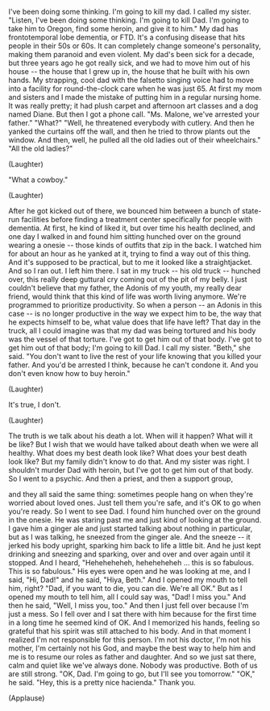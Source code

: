 
I&#39;ve been doing some thinking.
I&#39;m going to kill my dad.
I called my sister.
&quot;Listen,
I&#39;ve been doing some thinking.
I&#39;m going to kill Dad.
I&#39;m going to take him to Oregon,
find some heroin,
and give it to him.&quot;
My dad has frontotemporal lobe dementia,
or FTD.
It&#39;s a confusing disease
that hits people in their 50s or 60s.
It can completely change
someone&#39;s personality,
making them paranoid and even violent.
My dad&#39;s been sick for a decade,
but three years ago he got really sick,
and we had to move him out of his house --
the house that I grew up in,
the house that he built
with his own hands.
My strapping, cool dad
with the falsetto singing voice
had to move into a facility
for round-the-clock care
when he was just 65.
At first my mom and sisters
and I made the mistake
of putting him in a regular nursing home.
It was really pretty;
it had plush carpet
and afternoon art classes
and a dog named Diane.
But then I got a phone call.
&quot;Ms. Malone, we&#39;ve arrested your father.&quot;
&quot;What?&quot;
&quot;Well, he threatened
everybody with cutlery.
And then he yanked
the curtains off the wall,
and then he tried
to throw plants out the window.
And then, well, he pulled all
the old ladies out of their wheelchairs.&quot;
&quot;All the old ladies?&quot;

(Laughter)

&quot;What a cowboy.&quot;

(Laughter)

After he got kicked out of there,
we bounced him between
a bunch of state-run facilities
before finding a treatment center
specifically for people with dementia.
At first, he kind of liked it,
but over time his health declined,
and one day I walked in
and found him sitting hunched over
on the ground wearing a onesie --
those kinds of outfits
that zip in the back.
I watched him for about an hour
as he yanked at it,
trying to find a way out of this thing.
And it&#39;s supposed to be practical,
but to me it looked like a straightjacket.
And so I ran out.
I left him there.
I sat in my truck -- his old truck --
hunched over,
this really deep guttural cry
coming out of the pit of my belly.
I just couldn&#39;t believe that my father,
the Adonis of my youth,
my really dear friend,
would think that this kind of life
was worth living anymore.
We&#39;re programmed
to prioritize productivity.
So when a person --
an Adonis in this case --
is no longer productive
in the way we expect him to be,
the way that he expects himself to be,
what value does that life have left?
That day in the truck,
all I could imagine
was that my dad was being tortured
and his body was
the vessel of that torture.
I&#39;ve got to get him out of that body.
I&#39;ve got to get him out of that body;
I&#39;m going to kill Dad.
I call my sister.
&quot;Beth,&quot; she said.
&quot;You don&#39;t want
to live the rest of your life
knowing that you killed your father.
And you&#39;d be arrested I think,
because he can&#39;t condone it.
And you don&#39;t even know
how to buy heroin.&quot;

(Laughter)

It&#39;s true, I don&#39;t.

(Laughter)

The truth is we talk
about his death a lot.
When will it happen? What will it be like?
But I wish that we would have talked
about death when we were all healthy.
What does my best death look like?
What does your best death look like?
But my family didn&#39;t know to do that.
And my sister was right.
I shouldn&#39;t murder Dad with heroin,
but I&#39;ve got to get him out of that body.
So I went to a psychic.
And then a priest,
and then a support group,

and they all said the same thing:
sometimes people hang on
when they&#39;re worried about loved ones.
Just tell them you&#39;re safe,
and it&#39;s OK to go when you&#39;re ready.
So I went to see Dad.
I found him hunched over
on the ground in the onesie.
He was staring past me
and just kind of looking at the ground.
I gave him a ginger ale
and just started talking
about nothing in particular,
but as I was talking,
he sneezed from the ginger ale.
And the sneeze --
it jerked his body upright,
sparking him back to life a little bit.
And he just kept drinking and sneezing
and sparking, over and over and over again
until it stopped.
And I heard,
&quot;Heheheheheh,
heheheheheh ...
this is so fabulous.
This is so fabulous.&quot;
His eyes were open
and he was looking at me,
and I said, &quot;Hi, Dad!&quot;
and he said, &quot;Hiya, Beth.&quot;
And I opened my mouth to tell him, right?
&quot;Dad, if you want to die, you can die.
We&#39;re all OK.&quot;
But as I opened my mouth to tell him,
all I could say was, &quot;Dad!
I miss you.&quot;
And then he said, &quot;Well, I miss you, too.&quot;
And then I just fell over
because I&#39;m just a mess.
So I fell over and I sat there with him
because for the first time in a long time
he seemed kind of OK.
And I memorized his hands,
feeling so grateful that his spirit
was still attached to his body.
And in that moment I realized
I&#39;m not responsible for this person.
I&#39;m not his doctor,
I&#39;m not his mother,
I&#39;m certainly not his God,
and maybe the best way to help him and me
is to resume our roles
as father and daughter.
And so we just sat there,
calm and quiet like we&#39;ve always done.
Nobody was productive.
Both of us are still strong.
&quot;OK, Dad. I&#39;m going to go,
but I&#39;ll see you tomorrow.&quot;
&quot;OK,&quot; he said.
&quot;Hey,
this is a pretty nice hacienda.&quot;
Thank you.

(Applause)

